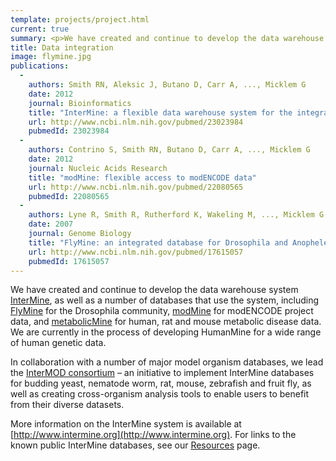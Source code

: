 ```yaml
---
template: projects/project.html
current: true
summary: <p>We have created and continue to develop the data warehouse system InterMine, as well as a number of databases that use the system.</p>
title: Data integration
image: flymine.jpg
publications:
  -
    authors: Smith RN, Aleksic J, Butano D, Carr A, ..., Micklem G
    date: 2012
    journal: Bioinformatics
    title: "InterMine: a flexible data warehouse system for the integration and analysis of heterogeneous biological data"
    url: http://www.ncbi.nlm.nih.gov/pubmed/23023984
    pubmedId: 23023984
  -
    authors: Contrino S, Smith RN, Butano D, Carr A, ..., Micklem G
    date: 2012
    journal: Nucleic Acids Research
    title: "modMine: flexible access to modENCODE data"
    url: http://www.ncbi.nlm.nih.gov/pubmed/22080565
    pubmedId: 22080565
  -
    authors: Lyne R, Smith R, Rutherford K, Wakeling M, ..., Micklem G
    date: 2007
    journal: Genome Biology
    title: "FlyMine: an integrated database for Drosophila and Anopheles genomics"
    url: http://www.ncbi.nlm.nih.gov/pubmed/17615057
    pubmedId: 17615057
---
```

We have created and continue to develop the data warehouse system [InterMine](http://www.intermine.org), as well as a number of databases that use the system, including [FlyMine](http://www.flymine.org) for the Drosophila community, [modMine](http://intermine.modencode.org/) for modENCODE project data, and [metabolicMine](http://www.metabolicmine.org/) for human, rat and mouse metabolic disease data. We are currently in the process of developing HumanMine for a wide range of human genetic data.

In collaboration with a number of major model organism databases, we lead the [InterMOD consortium](/funding/intermod) – an initiative to implement InterMine databases for budding yeast, nematode worm, rat, mouse, zebrafish and fruit fly, as well as creating cross-organism analysis tools to enable users to benefit from their diverse datasets.

More information on the InterMine system is available at [http://www.intermine.org](http://www.intermine.org). For links to the known public InterMine databases, see our [Resources](/resources) page.
